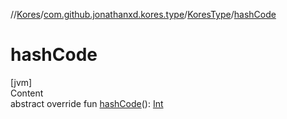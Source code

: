 //[Kores](../../index.md)/[com.github.jonathanxd.kores.type](../index.md)/[KoresType](index.md)/[hashCode](hash-code.md)



# hashCode  
[jvm]  
Content  
abstract override fun [hashCode](hash-code.md)(): [Int](https://kotlinlang.org/api/latest/jvm/stdlib/kotlin/-int/index.html)  



